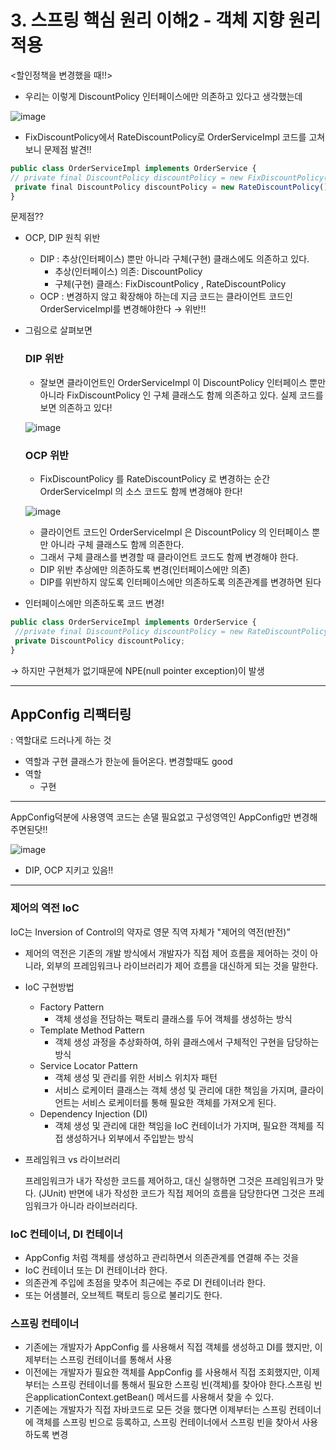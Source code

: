 # 3. 스프링 핵심 원리 이해2 - 객체 지향 원리 적용

<할인정책을 변경했을 때!!>

- 우리는 이렇게 DiscountPolicy 인터페이스에만 의존하고 있다고 생각했는데

![image](https://github.com/SpringSync/Spring-Basic/assets/129932517/e93b1e10-8b51-4305-b58e-cbe9de27760c)

- FixDiscountPolicy에서 RateDiscountPolicy로 OrderServiceImpl 코드를 고쳐보니 문제점 발견!!

```jsx
public class OrderServiceImpl implements OrderService {
// private final DiscountPolicy discountPolicy = new FixDiscountPolicy();
 private final DiscountPolicy discountPolicy = new RateDiscountPolicy();
}
```

문제점??

- OCP, DIP 원칙 위반
    - DIP : 추상(인터페이스) 뿐만 아니라 구체(구현) 클래스에도 의존하고 있다.
        - 추상(인터페이스) 의존: DiscountPolicy
        - 구체(구현) 클래스: FixDiscountPolicy , RateDiscountPolicy
    - OCP :  변경하지 않고 확장해야 하는데 지금 코드는 클라이언트 코드인 OrderServiceImpl를 변경해야한다 → 위반!!

- 그림으로 살펴보면
    
    ### **DIP 위반**
    
    - 잘보면 클라이언트인 OrderServiceImpl 이 DiscountPolicy 인터페이스 뿐만 아니라
    FixDiscountPolicy 인 구체 클래스도 함께 의존하고 있다. 실제 코드를 보면 의존하고 있다!
    
    ![image](https://github.com/SpringSync/Spring-Basic/assets/129932517/b24bff65-39a7-439b-9b26-b28969af7b79)

    
    ### OCP 위반
    
    - FixDiscountPolicy 를 RateDiscountPolicy 로 변경하는 순간 OrderServiceImpl 의 소스
    코드도 함께 변경해야 한다!
    
    ![image](https://github.com/SpringSync/Spring-Basic/assets/129932517/66b40d8e-43a4-4012-a467-3fd412c0b426)

    - 클라이언트 코드인 OrderServiceImpl 은 DiscountPolicy 의 인터페이스 뿐만 아니라 구체 클래스도 함께 의존한다.
    - 그래서 구체 클래스를 변경할 때 클라이언트 코드도 함께 변경해야 한다.
    - DIP 위반 추상에만 의존하도록 변경(인터페이스에만 의존)
    - DIP를 위반하지 않도록 인터페이스에만 의존하도록 의존관계를 변경하면 된다

- 인터페이스에만 의존하도록 코드 변경!

```jsx
public class OrderServiceImpl implements OrderService {
 //private final DiscountPolicy discountPolicy = new RateDiscountPolicy();
 private DiscountPolicy discountPolicy;
}
```

→ 하지만 구현체가 없기때문에 NPE(null pointer exception)이 발생

---

## AppConfig 리팩터링

: 역할대로 드러나게 하는 것

- 역할과 구현 클래스가 한눈에 들어온다. 변경할때도 good
- 역할
    - 구현

---

AppConfig덕분에 사용영역 코드는 손댈 필요없고 구성영역인 AppConfig만 변경해주면된닷!!

![image](https://github.com/SpringSync/Spring-Basic/assets/129932517/d657159a-bbe9-44c4-b3a4-fdf2e07c3553)


- DIP, OCP 지키고 있음!!

---

### 제어의 역전 IoC

IoC는 Inversion of Control의 약자로 영문 직역 자체가 "제어의 역전(반전)”

- 제어의 역전은 기존의 개발 방식에서 개발자가 직접 제어 흐름을 제어하는 것이 아니라, 외부의 프레임워크나 라이브러리가 제어 흐름을 대신하게 되는 것을 말한다.
- IoC 구현방법
    - Factory Pattern
        - 객체 생성을 전담하는 팩토리 클래스를 두어 객체를 생성하는 방식
    - Template Method Pattern
        - 객체 생성 과정을 추상화하여, 하위 클래스에서 구체적인 구현을 담당하는 방식
    - Service Locator Pattern
        - 객체 생성 및 관리를 위한 서비스 위치자 패턴
        - 서비스 로케이터 클래스는 객체 생성 및 관리에 대한 책임을 가지며, 클라이언트는 서비스 로케이터를 통해 필요한 객체를 가져오게 된다.
    - Dependency Injection (DI)
        - 객체 생성 및 관리에 대한 책임을 IoC 컨테이너가 가지며, 필요한 객체를 직접 생성하거나 외부에서 주입받는 방식
        
- 프레임워크 vs 라이브러리
    
    프레임워크가 내가 작성한 코드를 제어하고, 대신 실행하면 그것은 프레임워크가 맞다. (JUnit)
    반면에 내가 작성한 코드가 직접 제어의 흐름을 담당한다면 그것은 프레임워크가 아니라 라이브러리다.
    

### IoC 컨테이너, DI 컨테이너

- AppConfig 처럼 객체를 생성하고 관리하면서 의존관계를 연결해 주는 것을
- IoC 컨테이너 또는 DI 컨테이너라 한다.
- 의존관계 주입에 초점을 맞추어 최근에는 주로 DI 컨테이너라 한다.
- 또는 어샘블러, 오브젝트 팩토리 등으로 불리기도 한다.

### 스프링 컨테이너

- 기존에는 개발자가 AppConfig 를 사용해서 직접 객체를 생성하고 DI를 했지만, 이제부터는 스프링 컨테이너를 통해서 사용
- 이전에는 개발자가 필요한 객체를 AppConfig 를 사용해서 직접 조회했지만, 이제부터는 스프링 컨테이너를 통해서 필요한 스프링 빈(객체)를 찾아야 한다.스프링 빈은applicationContext.getBean() 메서드를 사용해서 찾을 수 있다.
- 기존에는 개발자가 직접 자바코드로 모든 것을 했다면 이제부터는 스프링 컨테이너에 객체를 스프링 빈으로 등록하고, 스프링 컨테이너에서 스프링 빈을 찾아서 사용하도록 변경
